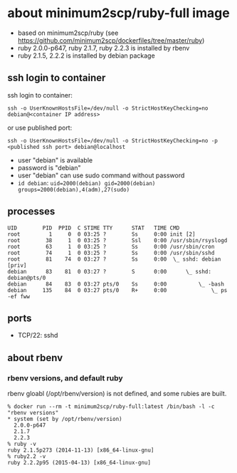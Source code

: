 # about minimum2scp/ruby-full image

 * based on minimum2scp/ruby (see https://github.com/minimum2scp/dockerfiles/tree/master/ruby)
 * ruby 2.0.0-p647, ruby 2.1.7, ruby 2.2.3 is installed by rbenv
 * ruby 2.1.5, 2.2.2 is installed by debian package

## ssh login to container

ssh login to container:

```
ssh -o UserKnownHostsFile=/dev/null -o StrictHostKeyChecking=no debian@<container IP address>
```

or use published port:

```
ssh -o UserKnownHostsFile=/dev/null -o StrictHostKeyChecking=no -p <published ssh port> debian@localhost
```

 * user "debian" is available
 * password is "debian"
 * user "debian" can use sudo command without password
 * `id debian`: `uid=2000(debian) gid=2000(debian) groups=2000(debian),4(adm),27(sudo)`

## processes

```
UID        PID  PPID  C STIME TTY      STAT   TIME CMD
root         1     0  0 03:25 ?        Ss     0:00 init [2]  
root        38     1  0 03:25 ?        Ssl    0:00 /usr/sbin/rsyslogd
root        63     1  0 03:25 ?        Ss     0:00 /usr/sbin/cron
root        74     1  0 03:25 ?        Ss     0:00 /usr/sbin/sshd
root        81    74  0 03:27 ?        Ss     0:00  \_ sshd: debian [priv]
debian      83    81  0 03:27 ?        S      0:00      \_ sshd: debian@pts/0
debian      84    83  0 03:27 pts/0    Ss     0:00          \_ -bash
debian     135    84  0 03:27 pts/0    R+     0:00              \_ ps -ef fww
```

## ports

 * TCP/22: sshd

## about rbenv

### rbenv versions, and default ruby

rbenv gloabl (/opt/rbenv/version) is not defined, and some rubies are built.

```
% docker run --rm -t minimum2scp/ruby-full:latest /bin/bash -l -c "rbenv versions"
* system (set by /opt/rbenv/version)
  2.0.0-p647
  2.1.7
  2.2.3
% ruby -v
ruby 2.1.5p273 (2014-11-13) [x86_64-linux-gnu]
% ruby2.2 -v
ruby 2.2.2p95 (2015-04-13) [x86_64-linux-gnu]
```


